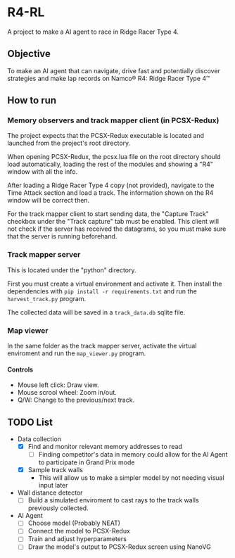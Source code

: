 # R4-RL
A project to make a AI agent to race in Ridge Racer Type 4.

## Objective
To make an AI agent that can navigate, drive fast and potentially discover strategies and make lap records on Namco® R4: Ridge Racer Type 4™

## How to run
### Memory observers and track mapper client (in PCSX-Redux)
The project expects that the PCSX-Redux executable is located and launched from the project's root directory.

When opening PCSX-Redux, the pcsx.lua file on the root directory should load automatically, loading the rest of the modules and showing a "R4" window with all the info.

After loading a Ridge Racer Type 4 copy (not provided), navigate to the Time Attack section and load a track. The information shown on the R4 window will be correct then.

For the track mapper client to start sending data, the "Capture Track" checkbox under the "Track capture" tab must be enabled. This client will not check if the server has received the datagrams, so you must make sure that the server is running beforehand.

### Track mapper server
This is located under the "python" directory.

First you must create a virtual environment and activate it. Then install the dependencies with `pip install -r requirements.txt` and run the `harvest_track.py` program.

The collected data will be saved in a `track_data.db` sqlite file.

### Map viewer
In the same folder as the track mapper server, activate the virtual enviroment and run the `map_viewer.py` program.

#### Controls
- Mouse left click: Draw view.
- Mouse scrool wheel: Zoom in/out.
- Q/W: Change to the previous/next track.

## TODO List
- Data collection
    - [x] Find and monitor relevant memory addresses to read
        - [ ] Finding competitor's data in memory could allow for the AI Agent to participate in Grand Prix mode
    - [x] Sample track walls
        - This will allow us to make a simpler model by not needing visual input later
- Wall distance detector
    - [ ] Build a simulated enviroment to cast rays to the track walls previously collected.
- AI Agent
    - [ ] Choose model (Probably NEAT)
    - [ ] Connect the model to PCSX-Redux
    - [ ] Train and adjust hyperparameters
    - [ ] Draw the model's output to PCSX-Redux screen using NanoVG